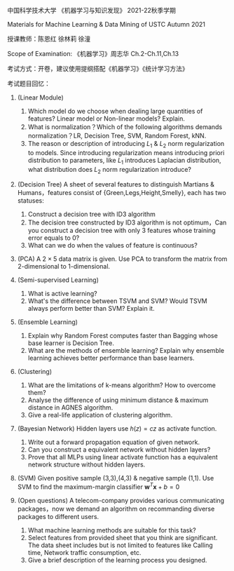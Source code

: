 中国科学技术大学 《机器学习与知识发现》 2021-22秋季学期

Materials for Machine Learning & Data Mining of USTC Autumn 2021

授课教师：陈恩红 徐林莉 徐潼 

Scope of Examination: 《机器学习》周志华 Ch.2-Ch.11,Ch.13

考试方式：开卷，建议使用提纲搭配《机器学习》《统计学习方法》

考试题目回忆：

1. (Linear Module) 
   1) Which model do we choose when dealing large quantities of features? Linear model or Non-linear models? Explain.
   2) What is normalization？Which of the following algorithms demands normalization？LR, Decision Tree, SVM, Random Forest, kNN.
   3) The reason or description of introducing $L_1\ \&\ L_2$ norm regularization to models. Since introducing regularization means introducing priori distribution to parameters, like $L_1$ introduces Laplacian distribution, what distribution does $L_2$ norm regularization introduce?

2. (Decision Tree) A sheet of several features to distinguish Martians & Humans，features consist of {Green,Legs,Height,Smelly}, each has two statuses:
   1) Construct a decision tree with ID3 algorithm
   2) The decision tree constructed by ID3 algorithm is not optimum，Can you construct a decision tree with only 3 features whose training error equals to 0?
   3) What can we do when the values of feature is continuous?

3. (PCA) A $2\times5$ data matrix is given. Use PCA to transform the matrix from 2-dimensional to 1-dimensional.

4. (Semi-supervised Learning)
   1) What is active learning?
   2) What's the difference between TSVM and SVM? Would TSVM always perform better than SVM? Explain it.

5. (Ensemble Learning)
   1) Explain why Random Forest computes faster than Bagging whose base learner is Decision Tree.
   2) What are the methods of ensemble learning? Explain why ensemble learning achieves better performance than base learners.
   
6. (Clustering)
   1) What are the limitations of k-means algorithm? How to overcome them?
   2) Analyse the difference of using minimum distance & maximum distance in AGNES algorithm.
   3) Give a real-life application of clustering algorithm.

7. (Bayesian Network) Hidden layers use $h(z)=cz$ as activate function.
   1) Write out a forward propagation equation of given network.  
   2) Can you construct a equivalent network without hidden layers?
   3) Prove that all MLPs using linear activate function has a equivalent network structure without hidden layers.

8. (SVM) Given positive sample (3,3),(4,3) & negative sample (1,1). Use SVM to find the maximum-margin classifier $\boldsymbol{w}^T\boldsymbol{x}+b=0$

9. (Open questions) A telecom-company provides various communicating packages，now we demand an algorithm on recommanding diverse packages to different users.
    1) What machine learning methods are suitable for this task?
    2) Select features from provided sheet that you think are significant. The data sheet includes but is not limited to features like Calling time,
Network traffic consumption, etc.
    3) Give a brief description of the learning process you designed.
